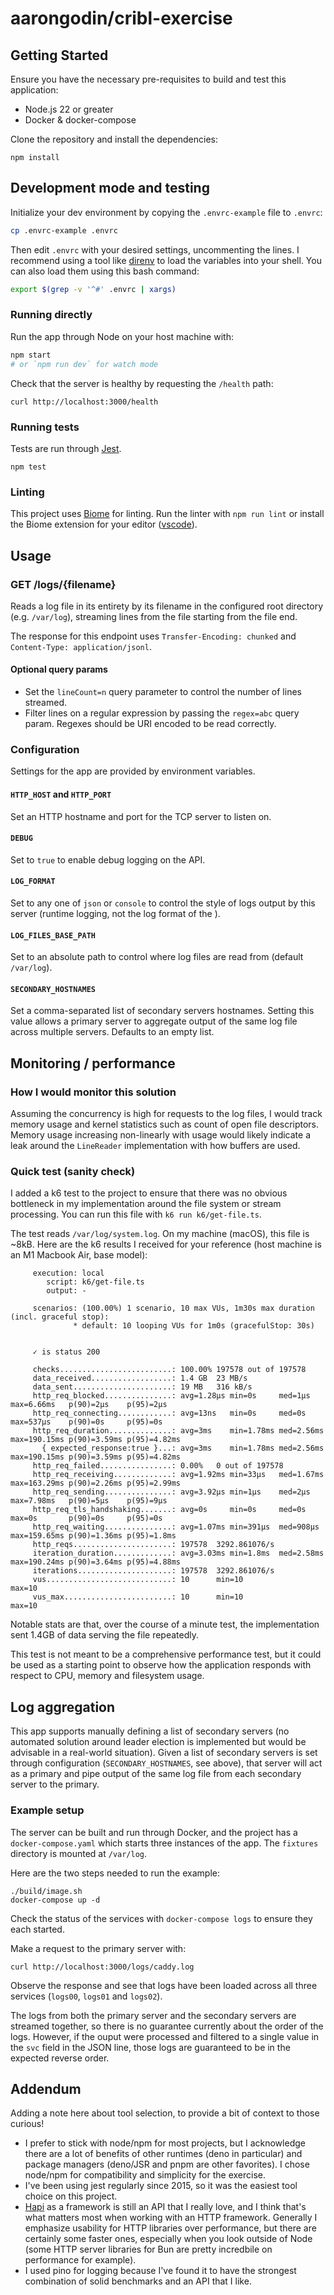 # aarongodin/cribl-exercise

## Getting Started

Ensure you have the necessary pre-requisites to build and test this application:

* Node.js 22 or greater
* Docker & docker-compose

Clone the repository and install the dependencies:

```
npm install
```

## Development mode and testing

Initialize your dev environment by copying the `.envrc-example` file to `.envrc`:

```sh
cp .envrc-example .envrc
```

Then edit `.envrc` with your desired settings, uncommenting the lines. I recommend using a tool like [direnv](https://direnv.net/) to load the variables into your shell. You can also load them using this bash command:

```sh
export $(grep -v '^#' .envrc | xargs)
```

### Running directly

Run the app through Node on your host machine with:

```sh
npm start
# or `npm run dev` for watch mode
```

Check that the server is healthy by requesting the `/health` path:

```
curl http://localhost:3000/health
```

### Running tests

Tests are run through [Jest](https://jestjs.io).

```
npm test
```

### Linting

This project uses [Biome](https://biomejs.dev/) for linting. Run the linter with `npm run lint` or install the Biome extension for your editor ([vscode](https://marketplace.visualstudio.com/items?itemName=biomejs.biome)).

## Usage

### GET /logs/{filename}

Reads a log file in its entirety by its filename in the configured root directory (e.g. `/var/log`), streaming lines from the file starting from the file end.

The response for this endpoint uses `Transfer-Encoding: chunked` and `Content-Type: application/jsonl`.

#### Optional query params

* Set the `lineCount=n` query parameter to control the number of lines streamed.
* Filter lines on a regular expression by passing the `regex=abc` query param. Regexes should be URI encoded to be read correctly.

### Configuration

Settings for the app are provided by environment variables.

#### `HTTP_HOST` and `HTTP_PORT`

Set an HTTP hostname and port for the TCP server to listen on.

#### `DEBUG`

Set to `true` to enable debug logging on the API.

#### `LOG_FORMAT`

Set to any one of `json` or `console` to control the style of logs output by this server (runtime logging, not the log format of the ).

#### `LOG_FILES_BASE_PATH`

Set to an absolute path to control where log files are read from (default `/var/log`).

#### `SECONDARY_HOSTNAMES`

Set a comma-separated list of secondary servers hostnames. Setting this value allows a primary server to aggregate output of the same log file across multiple servers. Defaults to an empty list.

## Monitoring / performance

### How I would monitor this solution

Assuming the concurrency is high for requests to the log files, I would track memory usage and kernel statistics such as count of open file descriptors. Memory usage increasing non-linearly with usage would likely indicate a leak around the `LineReader` implementation with how buffers are used.

### Quick test (sanity check)

I added a k6 test to the project to ensure that there was no obvious bottleneck in my implementation around the file system or stream processing. You can run this file with `k6 run k6/get-file.ts`.

The test reads `/var/log/system.log`. On my machine (macOS), this file is ~8kB. Here are the k6 results I received for your reference (host machine is an M1 Macbook Air, base model):

```
     execution: local
        script: k6/get-file.ts
        output: -

     scenarios: (100.00%) 1 scenario, 10 max VUs, 1m30s max duration (incl. graceful stop):
              * default: 10 looping VUs for 1m0s (gracefulStop: 30s)


     ✓ is status 200

     checks.........................: 100.00% 197578 out of 197578
     data_received..................: 1.4 GB  23 MB/s
     data_sent......................: 19 MB   316 kB/s
     http_req_blocked...............: avg=1.28µs min=0s     med=1µs    max=6.66ms   p(90)=2µs    p(95)=2µs
     http_req_connecting............: avg=13ns   min=0s     med=0s     max=537µs    p(90)=0s     p(95)=0s
     http_req_duration..............: avg=3ms    min=1.78ms med=2.56ms max=190.15ms p(90)=3.59ms p(95)=4.82ms
       { expected_response:true }...: avg=3ms    min=1.78ms med=2.56ms max=190.15ms p(90)=3.59ms p(95)=4.82ms
     http_req_failed................: 0.00%   0 out of 197578
     http_req_receiving.............: avg=1.92ms min=33µs   med=1.67ms max=163.29ms p(90)=2.26ms p(95)=2.99ms
     http_req_sending...............: avg=3.92µs min=1µs    med=2µs    max=7.98ms   p(90)=5µs    p(95)=9µs
     http_req_tls_handshaking.......: avg=0s     min=0s     med=0s     max=0s       p(90)=0s     p(95)=0s
     http_req_waiting...............: avg=1.07ms min=391µs  med=908µs  max=159.65ms p(90)=1.36ms p(95)=1.8ms
     http_reqs......................: 197578  3292.861076/s
     iteration_duration.............: avg=3.03ms min=1.8ms  med=2.58ms max=190.24ms p(90)=3.64ms p(95)=4.88ms
     iterations.....................: 197578  3292.861076/s
     vus............................: 10      min=10               max=10
     vus_max........................: 10      min=10               max=10
```

Notable stats are that, over the course of a minute test, the implementation sent 1.4GB of data serving the file repeatedly.

This test is not meant to be a comprehensive performance test, but it could be used as a starting point to observe how the application responds with respect to CPU, memory and filesystem usage.

## Log aggregation

This app supports manually defining a list of secondary servers (no automated solution around leader election is implemented but would be advisable in a real-world situation). Given a list of secondary servers is set through configuration (`SECONDARY_HOSTNAMES`, see above), that server will act as a primary and pipe output of the same log file from each secondary server to the primary.

### Example setup

The server can be built and run through Docker, and the project has a `docker-compose.yaml` which starts three instances of the app. The `fixtures` directory is mounted at `/var/log`.

Here are the two steps needed to run the example:

```
./build/image.sh
docker-compose up -d
```

Check the status of the services with `docker-compose logs` to ensure they each started.

Make a request to the primary server with:

```
curl http://localhost:3000/logs/caddy.log
```

Observe the response and see that logs have been loaded across all three services (`logs00`, `logs01` and `logs02`).

The logs from both the primary server and the secondary servers are streamed together, so there is no guarantee currently about the order of the logs. However, if the ouput were processed and filtered to a single value in the `svc` field in the JSON line, those logs are guaranteed to be in the expected reverse order.

## Addendum

Adding a note here about tool selection, to provide a bit of context to those curious!

* I prefer to stick with node/npm for most projects, but I acknowledge there are a lot of benefits of other runtimes (deno in particular) and package managers (deno/JSR and pnpm are other favorites). I chose node/npm for compatibility and simplicity for the exercise.
* I've been using jest regularly since 2015, so it was the easiest tool choice on this project.
* [Hapi](https://hapi.dev/) as a framework is still an API that I really love, and I think that's what matters most when working with an HTTP framework. Generally I emphasize usability for HTTP libraries over performance, but there are certainly some faster ones, especially when you look outside of Node (some HTTP server libraries for Bun are pretty incredbile on performance for example).
* I used pino for logging because I've found it to have the strongest combination of solid benchmarks and an API that I like.
